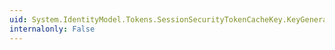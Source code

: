 ```yaml
---
uid: System.IdentityModel.Tokens.SessionSecurityTokenCacheKey.KeyGeneration
internalonly: False
---
```

